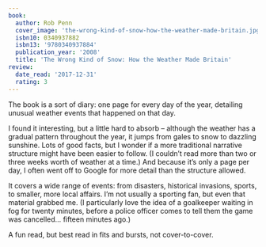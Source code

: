 ```yaml
---
book:
  author: Rob Penn
  cover_image: 'the-wrong-kind-of-snow-how-the-weather-made-britain.jpg'
  isbn10: 0340937882
  isbn13: '9780340937884'
  publication_year: '2008'
  title: 'The Wrong Kind of Snow: How the Weather Made Britain'
review:
  date_read: '2017-12-31'
  rating: 3
---
```


The book is a sort of diary: one page for every day of the year, detailing unusual weather events that happened on that day.

I found it interesting, but a little hard to absorb – although the weather has a gradual pattern throughout the year, it jumps from gales to snow to dazzling sunshine. Lots of good facts, but I wonder if a more traditional narrative structure might have been easier to follow. (I couldn’t read more than two or three weeks worth of weather at a time.) And because it’s only a page per day, I often went off to Google for more detail than the structure allowed.

It covers a wide range of events: from disasters, historical invasions, sports, to smaller, more local affairs. I’m not usually a sporting fan, but even that material grabbed me. (I particularly love the idea of a goalkeeper waiting in fog for twenty minutes, before a police officer comes to tell them the game was cancelled… fifteen minutes ago.)

A fun read, but best read in fits and bursts, not cover-to-cover.
